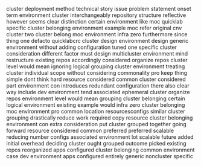 cluster deployment method technical story issue problem statement onset term environment cluster interchangeably repository structure reflective however seems clear distinction certain environment like moc quicklab specific cluster belonging environment example moc refer original cnv cluster two cluster belong moc environment infra zero furthermore since thing one defacto quicklabcrc cluster design environment design generic environment without adding configuration tuned one specific cluster consideration different factor must design multicluster environment mind restructure existing repos accordingly considered organize repos cluster level would mean ignoring logical grouping cluster environment treating cluster individual scope without considering commonality pro keep thing simple dont think hard resource considered common cluster considered part environment con introduces redundant configuration there also clear way include dev environment tend associated ephemeral cluster organize repos environment level would mean grouping cluster belonging certain logical environment existing example would infra zero cluster belonging moc environment pro common location resourcesconfigs similar cluster grouping drastically reduce work required copy resource cluster belonging environment con extra consideration put cluster grouped together going forward resource considered common preferred preferred scalable reducing number configs associated environment lot scalable future added initial overhead deciding cluster ought grouped outcome picked existing repos reorganized apps configured cluster belonging common environment case dev environment apps configured entirely generic noncluster specific